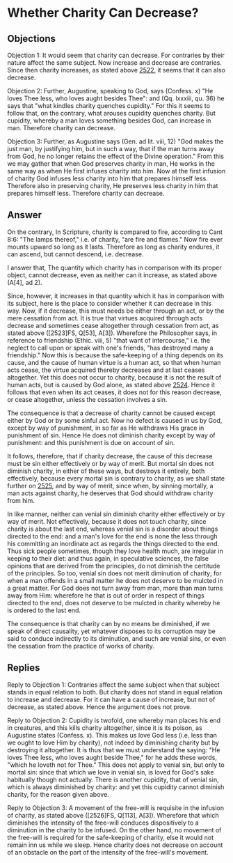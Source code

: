 # Whether Charity Can Decrease?

## Objections

Objection 1: It would seem that charity can decrease. For contraries by their nature affect the same subject. Now increase and decrease are contraries. Since then charity increases, as stated above [2522](A[4]), it seems that it can also decrease.

Objection 2: Further, Augustine, speaking to God, says (Confess. x) "He loves Thee less, who loves aught besides Thee": and (Qq. lxxxiii, qu. 36) he says that "what kindles charity quenches cupidity." For this it seems to follow that, on the contrary, what arouses cupidity quenches charity. But cupidity, whereby a man loves something besides God, can increase in man. Therefore charity can decrease.

Objection 3: Further, as Augustine says (Gen. ad lit. viii, 12) "God makes the just man, by justifying him, but in such a way, that if the man turns away from God, he no longer retains the effect of the Divine operation." From this we may gather that when God preserves charity in man, He works in the same way as when He first infuses charity into him. Now at the first infusion of charity God infuses less charity into him that prepares himself less. Therefore also in preserving charity, He preserves less charity in him that prepares himself less. Therefore charity can decrease.

## Answer

On the contrary, In Scripture, charity is compared to fire, according to Cant 8:6: "The lamps thereof," i.e. of charity, "are fire and flames." Now fire ever mounts upward so long as it lasts. Therefore as long as charity endures, it can ascend, but cannot descend, i.e. decrease.

I answer that, The quantity which charity has in comparison with its proper object, cannot decrease, even as neither can it increase, as stated above (A[4], ad 2).

Since, however, it increases in that quantity which it has in comparison with its subject, here is the place to consider whether it can decrease in this way. Now, if it decrease, this must needs be either through an act, or by the mere cessation from act. It is true that virtues acquired through acts decrease and sometimes cease altogether through cessation from act, as stated above ([2523]FS, Q[53], A[3]). Wherefore the Philosopher says, in reference to friendship (Ethic. viii, 5) "that want of intercourse," i.e. the neglect to call upon or speak with one's friends, "has destroyed many a friendship." Now this is because the safe-keeping of a thing depends on its cause, and the cause of human virtue is a human act, so that when human acts cease, the virtue acquired thereby decreases and at last ceases altogether. Yet this does not occur to charity, because it is not the result of human acts, but is caused by God alone, as stated above [2524](A[2]). Hence it follows that even when its act ceases, it does not for this reason decrease, or cease altogether, unless the cessation involves a sin.

The consequence is that a decrease of charity cannot be caused except either by God or by some sinful act. Now no defect is caused in us by God, except by way of punishment, in so far as He withdraws His grace in punishment of sin. Hence He does not diminish charity except by way of punishment: and this punishment is due on account of sin.

It follows, therefore, that if charity decrease, the cause of this decrease must be sin either effectively or by way of merit. But mortal sin does not diminish charity, in either of these ways, but destroys it entirely, both effectively, because every mortal sin is contrary to charity, as we shall state further on [2525](A[12]), and by way of merit, since when, by sinning mortally, a man acts against charity, he deserves that God should withdraw charity from him.

In like manner, neither can venial sin diminish charity either effectively or by way of merit. Not effectively, because it does not touch charity, since charity is about the last end, whereas venial sin is a disorder about things directed to the end: and a man's love for the end is none the less through his committing an inordinate act as regards the things directed to the end. Thus sick people sometimes, though they love health much, are irregular in keeping to their diet: and thus again, in speculative sciences, the false opinions that are derived from the principles, do not diminish the certitude of the principles. So too, venial sin does not merit diminution of charity; for when a man offends in a small matter he does not deserve to be mulcted in a great matter. For God does not turn away from man, more than man turns away from Him: wherefore he that is out of order in respect of things directed to the end, does not deserve to be mulcted in charity whereby he is ordered to the last end.

The consequence is that charity can by no means be diminished, if we speak of direct causality, yet whatever disposes to its corruption may be said to conduce indirectly to its diminution, and such are venial sins, or even the cessation from the practice of works of charity.

## Replies

Reply to Objection 1: Contraries affect the same subject when that subject stands in equal relation to both. But charity does not stand in equal relation to increase and decrease. For it can have a cause of increase, but not of decrease, as stated above. Hence the argument does not prove.

Reply to Objection 2: Cupidity is twofold, one whereby man places his end in creatures, and this kills charity altogether, since it is its poison, as Augustine states (Confess. x). This makes us love God less (i.e. less than we ought to love Him by charity), not indeed by diminishing charity but by destroying it altogether. It is thus that we must understand the saying: "He loves Thee less, who loves aught beside Thee," for he adds these words, "which he loveth not for Thee." This does not apply to venial sin, but only to mortal sin: since that which we love in venial sin, is loved for God's sake habitually though not actually. There is another cupidity, that of venial sin, which is always diminished by charity: and yet this cupidity cannot diminish charity, for the reason given above.

Reply to Objection 3: A movement of the free-will is requisite in the infusion of charity, as stated above ([2526]FS, Q[113], A[3]). Wherefore that which diminishes the intensity of the free-will conduces dispositively to a diminution in the charity to be infused. On the other hand, no movement of the free-will is required for the safe-keeping of charity, else it would not remain inn us while we sleep. Hence charity does not decrease on account of an obstacle on the part of the intensity of the free-will's movement.